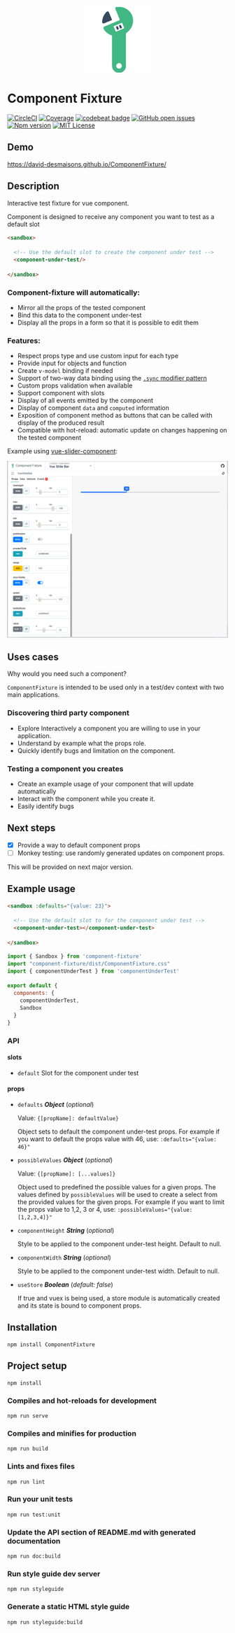 
<p align="center"><img width="150"src="./logo.png"></p>

# Component Fixture

[![CircleCI](https://circleci.com/gh/David-Desmaisons/ComponentFixture.svg?style=shield)](https://circleci.com/gh/David-Desmaisons/ComponentFixture)
[![Coverage](https://codecov.io/gh/David-Desmaisons/ComponentFixture/branch/master/graph/badge.svg)](https://codecov.io/gh/David-Desmaisons/ComponentFixture)
[![codebeat badge](https://codebeat.co/badges/ef3ab715-530e-4047-80f3-17030e82b1c8)](https://codebeat.co/projects/github-com-david-desmaisons-componentfixture-master)
[![GitHub open issues](https://img.shields.io/github/issues/David-Desmaisons/ComponentFixture.svg?maxAge=20)](https://github.com/David-Desmaisons/ComponentFixture/issues)
[![Npm version](https://img.shields.io/npm/v/component-fixture.svg?maxAge=20)](https://www.npmjs.com/package/component-fixture)
[![MIT License](https://img.shields.io/github/license/David-Desmaisons/ComponentFixture.svg)](https://github.com/David-Desmaisons/ComponentFixture/blob/master/LICENSE)

## Demo

https://david-desmaisons.github.io/ComponentFixture/

## Description

Interactive test fixture for vue component.

Component is designed to receive any component you want to test as a default slot

```HTML
<sandbox>

  <!-- Use the default slot to create the component under test -->
  <component-under-test/>

</sandbox>
```
### Component-fixture will automatically:
  - Mirror all the props of the tested component
  - Bind this data to the component under-test
  - Display all the props in a form so that it is possible to edit them

### Features:
  - Respect props type and use custom input for each type
  - Provide input for objects and function
  - Create `v-model` binding if needed
  - Support of two-way data binding using the [`.sync` modifier pattern](https://vuejs.org/v2/guide/components-custom-events.html#sync-Modifier)
  - Custom props validation when available
  - Support component with slots
  - Display of all events emitted by the component
  - Display of component `data` and `computed` information
  - Exposition of component method as buttons that can be called with display of the produced result
  - Compatible with hot-reload: automatic update on changes happening on the tested component

Example using [vue-slider-component](https://github.com/NightCatSama/vue-slider-component):

![demo](./doc-images/example.png)


## Uses cases

Why would you need such a component?

`ComponentFixture` is intended to be used only in a test/dev context with two main applications.

### Discovering third party component
  - Explore Interactively a component you are willing to use in your application.
  - Understand by example what the props role.
  - Quickly identify bugs and limitation on the component. 


### Testing a component you creates 
  - Create an example usage of your component that will update automatically
  - Interact with the component while you create it.
  - Easily identify bugs

## Next steps

  - [x] Provide a way to default component props
  - [ ] Monkey testing: use randomly generated updates on component props.

This will be provided on next major version.

## Example usage

```HTML
<sandbox :defaults="{value: 23}">

  <!-- Use the default slot to for the component under test -->
  <component-under-test></component-under-test>

</sandbox>
```

```javascript
import { Sandbox } from 'component-fixture'
import "component-fixture/dist/ComponentFixture.css"
import { componentUnderTest } from 'componentUnderTest'

export default {
  components: {
    componentUnderTest,
    Sandbox
  }
}
```

### API
#### slots 

- `default` Slot for the component under test

#### props 

- `defaults` ***Object*** (*optional*) 

  Value: `{[propName]: defaultValue}`

   Object sets to default the component under-test props. For example if you want to default the props value with 46, use:  `:defaults="{value: 46}"`

- `possibleValues` ***Object*** (*optional*) 

  Value: `{[propName]: [...values]}`

   Object used to predefined the possible values for a given props.
   The values defined by `possibleValues` will be used to create a select from the provided values for the given props.
   For example if you want to limit the props value to 1,2, 3 or 4, use:  `:possibleValues="{value: [1,2,3,4]}"`

- `componentHeight` ***String*** (*optional*) 

    Style to be applied to the component under-test height. Default to null.

- `componentWidth` ***String*** (*optional*) 

    Style to be applied to the component under-test width. Default to null.

- `useStore` ***Boolean*** (*default: false*) 

    If true and vuex is being used, a store module is automatically created and its state is bound to component props.


## Installation

```
npm install ComponentFixture
```

## Project setup

```
npm install
```

### Compiles and hot-reloads for development

```
npm run serve
```

### Compiles and minifies for production

```
npm run build
```

### Lints and fixes files

```
npm run lint
```

### Run your unit tests

```
npm run test:unit
```

### Update the API section of README.md with generated documentation

```
npm run doc:build
```

### Run style guide dev server

```
npm run styleguide
```

### Generate a static HTML style guide

```
npm run styleguide:build
```
